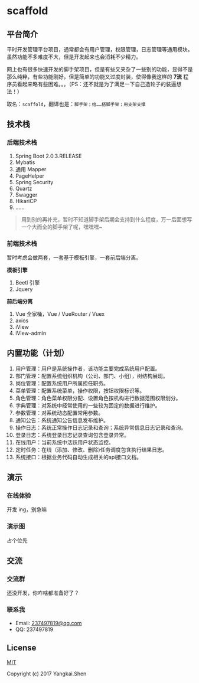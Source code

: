 # scaffold
## 平台简介

平时开发管理平台项目，通常都会有用户管理，权限管理，日志管理等通用模块。虽然功能不多难度不大，但是开发起来也会消耗不少精力。

网上也有很多快速开发的脚手架项目，但是有些又夹杂了一些别的功能，显得不是那么纯粹，有些功能刚好，但是简单的功能又过度封装，使得像我这样的 **7流** 程序员看起来略有些困难。。。（PS：还不就是为了满足一下自己造轮子的装逼想法！）

取名：`scaffold`，翻译也是：`脚手架；给……搭脚手架；用支架支撑`

## 技术栈
### 后端技术栈

1. Spring Boot 2.0.3.RELEASE
2. Mybatis
3. 通用 Mapper
4. PageHelper
5. Spring Security
6. Quartz
7. Swagger
8. HikariCP
9. ......

> 用到别的再补充，暂时不知道脚手架后期会支持到什么程度，万一后面想写一个大而全的脚手架了呢，嘿嘿嘿~

### 前端技术栈

暂时考虑会做两套，一套基于模板引擎，一套前后端分离。

**模板引擎**
1. Beetl 引擎
2. Jquery

**前后端分离**
1. Vue 全家桶，Vue / VueRouter / Vuex
2. axios
3. iView
4. iView-admin

## 内置功能（计划）

1. 用户管理：用户是系统操作者，该功能主要完成系统用户配置。
2. 部门管理：配置系统组织机构（公司、部门、小组），树结构展现。
3. 岗位管理：配置系统用户所属担任职务。
4. 菜单管理：配置系统菜单，操作权限，按钮权限标识等。
5. 角色管理：角色菜单权限分配、设置角色按机构进行数据范围权限划分。
6. 字典管理：对系统中经常使用的一些较为固定的数据进行维护。
7. 参数管理：对系统动态配置常用参数。
8. 通知公告：系统通知公告信息发布维护。
9. 操作日志：系统正常操作日志记录和查询；系统异常信息日志记录和查询。
10. 登录日志：系统登录日志记录查询包含登录异常。
11. 在线用户：当前系统中活跃用户状态监控。
12. 定时任务：在线（添加、修改、删除)任务调度包含执行结果日志。
13. 系统接口：根据业务代码自动生成相关的api接口文档。

## 演示
### 在线体验

开发 ing，别急嘛

### 演示图

占个位先

## 交流
### 交流群

还没开发，你咋啥都准备好了？

### 联系我

- Email: 237497819@qq.com
- QQ: 237497819

## License
[MIT](http://opensource.org/licenses/MIT)

Copyright (c) 2017 Yangkai.Shen
